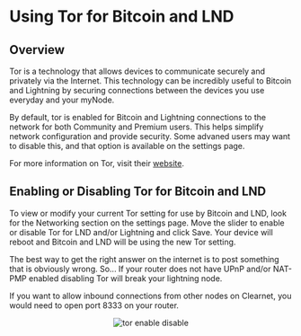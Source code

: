 # Using Tor for Bitcoin and LND

## Overview

Tor is a technology that allows devices to communicate securely and privately via the Internet. This technology can be incredibly useful to Bitcoin and Lightning by securing connections between the devices you use everyday and your myNode.

By default, tor is enabled for Bitcoin and Lightning connections to the network for both Community and Premium users. This helps simplify network configuration and provide security. Some advaned users may want to disable this, and that option is available on the settings page.

For more information on Tor, visit their [website](https://www.torproject.org/).

## Enabling or Disabling Tor for Bitcoin and LND

To view or modify your current Tor setting for use by Bitcoin and LND, look for the Networking section on the settings page. Move the slider to enable or disable Tor for LND and/or Lightning and click Save. Your device will reboot and Bitcoin and LND will be using the new Tor setting.

The best way to get the right answer on the internet is to post something that is obviously wrong.  So...  If your router does not have UPnP and/or NAT-PMP enabled disabling Tor will break your lightning node.

If you want to allow inbound connections from other nodes on Clearnet, you would need to open port 8333 on your router.

<center>
  <figure>
    <img src="/images/networking/tor_enable_disable.png" alt="tor enable disable">
  </figure>
</center>
